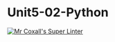 # Unit5-02-Python
[![Mr Coxall's Super Linter](https://github.com/ICS3U-Programming-Tomi-O/Unit5-02-Python/workflows/Mr%20Coxall's%20Super%20Linter/badge.svg)](https://github.com/ICS3U-Programming-Tomi-O/Unit5-02-Python/actions/)

